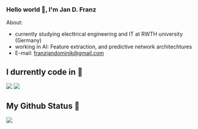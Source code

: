 ### Hello world 👋, I'm Jan D. Franz

About:
- currently studying electtrical engineering and IT at RWTH university (Germany)
- working in AI: Feature extraction, and predictive network architechtures
- E-mail: franzjandominik@gmail.com


## I durrently code in  🚀

![](https://img.shields.io/badge/Python-3776AB?style=for-the-badge&logo=python&logoColor=black)
![](https://img.shields.io/badge/C%2B%2B-00599C?style=for-the-badge&logo=c%2B%2B&logoColor=white)



## My Github Status 🦸

![](https://github-readme-stats.vercel.app/api?username=JDFranz&show_icons=true&bg_color=45,fc00ff,00dbde&title_color=fff&text_color=fff)


